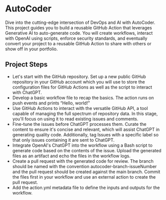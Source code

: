 # AutoCoder
Dive into the cutting-edge intersection of DevOps and AI with AutoCoder. This project guides you to build a reusable GitHub Action that leverages Generative AI to auto-generate code. You will create workflows, interact with OpenAI using scripts, enforce security standards, and eventually convert your project to a reusable GitHub Action to share with others or show off in your portfolio.
## Project Steps
- Let's start with the GitHub repository. Set up a new public GitHub repository in your GitHub account which you will use to store the configuration files for GitHub Actions as well as the script to interact with ChatGPT.
- Develop a basic workflow file to recap the basics. The action runs on push events and prints “Hello, world!”
- Use GitHub Actions to interact with the versatile GitHub API, a tool capable of managing the full spectrum of repository data. In this stage, you'll focus on using it to read existing issues and comments.
- Fine-tune the issues before ChatGPT processes them. Curate the content to ensure it's concise and relevant, which will assist ChatGPT in generating quality code. Additionally, tag Issues with a specific label so that only issues containing it are sent to ChatGPT.
- Integrate OpenAI's ChatGPT into the workflow using a Bash script to generate code based on the contents of the issue. Upload the generated files as an artifact and echo the files in the workflow logs.
- Create a pull request with the generated code for review. The branch should be named with the convention autocoder-branch-issueNumber and the pull request should be created against the main branch. Commit the files first in your workflow and use an external action to create the pull request.
- Add the action.yml metadata file to define the inputs and outputs for the workflow.
